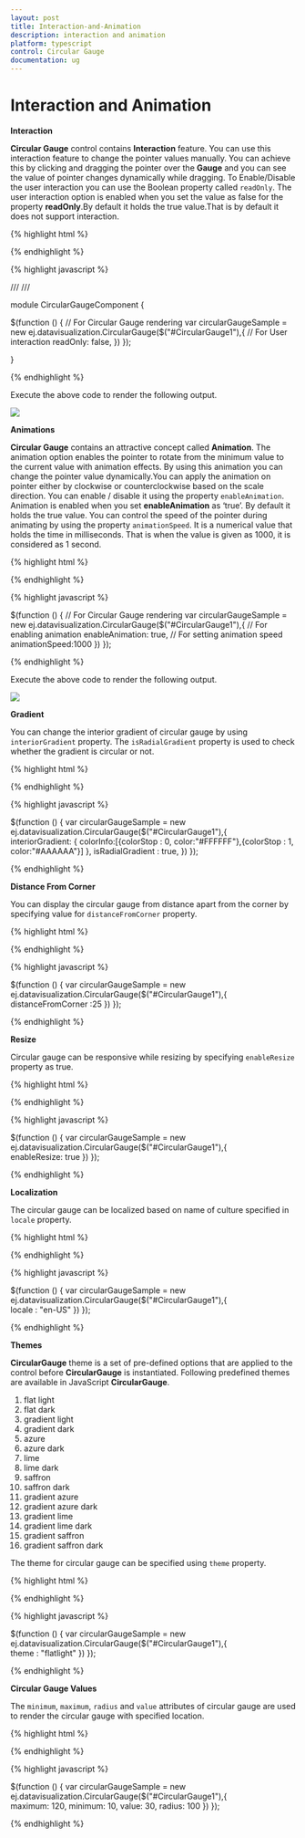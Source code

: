 ```yaml
---
layout: post
title: Interaction-and-Animation
description: interaction and animation
platform: typescript
control: Circular Gauge
documentation: ug
---
```


# Interaction and Animation

**Interaction**

**Circular Gauge** control contains **Interaction** feature. You can use this interaction feature to change the pointer values manually. You can achieve this by clicking and dragging the pointer over the **Gauge** and you can see the value of pointer changes dynamically while dragging. To Enable/Disable the user interaction you can use the Boolean property called `readOnly`. The user interaction option is enabled when you set the value as false for the property **readOnly**.By default it holds the true value.That is by default it does not support interaction. 

{% highlight html %}


  <div id="CircularGauge1">  </div>  


{% endhighlight %}

{% highlight javascript %}

/// <reference path="tsfiles/jquery.d.ts" />
/// <reference path="tsfiles/ej.web.all.d.ts" />

module CircularGaugeComponent {

$(function () {
        // For Circular Gauge rendering
        var circularGaugeSample = new ej.datavisualization.CircularGauge($("#CircularGauge1"),{
            // For User interaction
            readOnly: false,
        })
    });

}
   
{% endhighlight %}

Execute the above code to render the following output.

![](Interaction-and-Animation_images/Interaction-and-Animation_img1.png)

**Animations**

**Circular Gauge** contains an attractive concept called **Animation**. The animation option enables the pointer to rotate from the minimum value to the current value with animation effects. By using this animation you can change the pointer value dynamically.You can apply the animation on  pointer either by clockwise or counterclockwise based on the scale direction. You can enable / disable it using the property `enableAnimation`. Animation is enabled when you set **enableAnimation** as ‘true’. By default it holds the true value. You can control the speed of the pointer during animating by using the property `animationSpeed`. It is a numerical value that holds the time in milliseconds. That is when the value is given as 1000, it is considered as 1 second.

{% highlight html %}

<div id="CircularGauge1"></div>

{% endhighlight %}


{% highlight javascript %}

$(function () {
        // For Circular Gauge rendering
      var circularGaugeSample = new ej.datavisualization.CircularGauge($("#CircularGauge1"),{
            // For enabling animation
        enableAnimation: true,
            // For setting animation speed
        animationSpeed:1000
        })
    });

{% endhighlight %}


Execute the above code to render the following output.

![](Interaction-and-Animation_images/Interaction-and-Animation_img2.png)

**Gradient**

You can change the interior gradient of circular gauge by using `interiorGradient` property. The `isRadialGradient` property is used to check whether the gradient is circular or not.  

{% highlight html %}

<div id="CircularGauge1"></div>

{% endhighlight %}


{% highlight javascript %}

$(function () {
       var circularGaugeSample = new ej.datavisualization.CircularGauge($("#CircularGauge1"),{       
        interiorGradient: { colorInfo:[{colorStop : 0, color:"#FFFFFF"},{colorStop : 1, color:"#AAAAAA"}] },
        isRadialGradient : true,
        })
    });

{% endhighlight %}

**Distance From Corner**

You can display the circular gauge from distance apart from the corner by specifying value for `distanceFromCorner` property. 

{% highlight html %}

<div id="CircularGauge1"></div>

{% endhighlight %}

{% highlight javascript %}

$(function () {
      var circularGaugeSample = new ej.datavisualization.CircularGauge($("#CircularGauge1"),{        
        distanceFromCorner :25
        })
    });

{% endhighlight %}

**Resize**

Circular gauge can be responsive while resizing by specifying `enableResize` property as true. 

{% highlight html %}

<div id="CircularGauge1"></div>

{% endhighlight %}


{% highlight javascript %}

$(function () {
     var circularGaugeSample = new ej.datavisualization.CircularGauge($("#CircularGauge1"),{        
            enableResize: true
        })
    });

{% endhighlight %}

**Localization**

The circular gauge can be localized based on name of culture specified in `locale` property.

{% highlight html %}

<div id="CircularGauge1"></div>

{% endhighlight %}


{% highlight javascript %}

$(function () {
       var circularGaugeSample = new ej.datavisualization.CircularGauge($("#CircularGauge1"),{        
           locale : "en-US"
        })
    });

{% endhighlight %}

**Themes**

**CircularGauge** theme is a set of pre-defined options that are applied to the control before **CircularGauge** is instantiated. Following predefined themes are available in JavaScript **CircularGauge**.

1. flat light
2. flat dark
3. gradient light 
4. gradient dark 
5. azure                      
6. azure dark               
7. lime 
8. lime dark
9. saffron
10. saffron dark
11. gradient azure
12. gradient azure dark
13. gradient lime
14. gradient lime dark
15. gradient saffron
16. gradient saffron dark

The theme for circular gauge can be specified using `theme` property.

{% highlight html %}

<div id="CircularGauge1"></div>

{% endhighlight %}

{% highlight javascript %}

$(function () {
       var circularGaugeSample = new ej.datavisualization.CircularGauge($("#CircularGauge1"),{     
            theme : "flatlight"
        })
    });

{% endhighlight %}

**Circular Gauge Values**

The `minimum`, `maximum`, `radius` and `value` attributes of circular gauge are used to render the circular gauge with specified location. 

{% highlight html %}

<div id="CircularGauge1"></div>

{% endhighlight %}

{% highlight javascript %}

$(function () {
       var circularGaugeSample = new ej.datavisualization.CircularGauge($("#CircularGauge1"),{          
            maximum: 120,
            minimum: 10,
            value: 30,
            radius: 100
        })
    });

{% endhighlight %}
